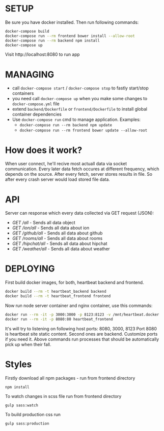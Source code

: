 # SETUP
Be sure you have docker installed. Then run following commands:
```bash
docker-compose build
docker-compose run --rm frontend bower install --allow-root
docker-compose run --rm backend npm install
docker-compose up
```

Visit http://localhost:8080 to run app

# MANAGING
 - call `docker-compose start` / `docker-compose stop` to fastly start/stop containers
 - you need call `docker-compose up` when you make some changes to `docker-compose.yml` file
 - extend `backend/Dockerfile` or `frontend/Dockerfile` to install global container dependencies
 - Use `docker-compose run` cmd to manage application. Examples:
    - `docker-compose run --rm backend npm update`
    - `docker-compose run --rm frontend bower update --allow-root`

# How does it work?
When user connect, he'll recive most actuall data via socket communication.
Every later data fetch occures at different frequency, which depends on the source.
After every fetch, server stores results in file. So after every crash server would load stored file data.

# API
Server can response which every data collected via GET request (JSON):
 - *GET /all* - Sends all data object
 - *GET /ion/all* - Sends all data about ion
 - *GET /github/all* - Sends all data about github
 - *GET /rooms/all* - Sends all data about rooms
 - *GET /hipchat/all* - Sends all data about hipchat
 - *GET /weather/all* - Sends all data about weather

# DEPLOYING
First build docker images, for both, heartbeat backend and frontend.
```bash
docker build --rm -t heartbeat_backend backend
docker build --rm -t heartbeat_frontend frontend
```

Now run node server container and nginx container, use this commands:
```bash
docker run --rm -it -p 3000:3000 -p 8123:8123 -v /mnt/heartbeat.docker.volume:/mnt/external.volume.stats heartbeat_backend
docker run --rm -it -p 8080:80 heartbeat_frontend
```

It's will try to listening on following host ports: 8080, 3000, 8123
Port 8080 is heartbeat site static content. Second ones are backend.
Customize ports if you need it. Above commands run processes that should
be automatically pick up when their fall.

# Styles
Firstly download all npm packages - run from frontend directory
```
npm install
```

To watch changes in scss file run from frontend directory
```
gulp sass:watch
```

To build production css run
```
gulp sass:production
```
